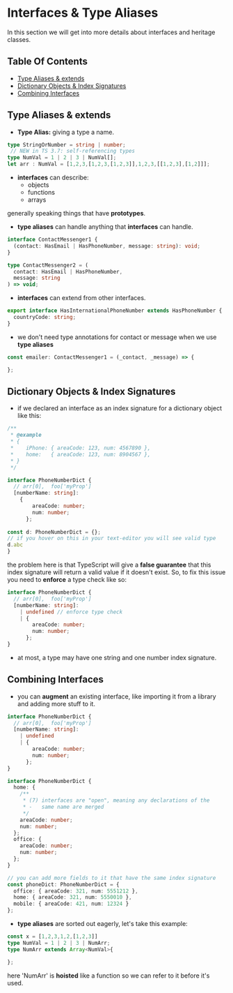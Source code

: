 # Interfaces & Type Aliases
In this section we will get into more details about interfaces and heritage classes.
## Table Of Contents
- [Type Aliases & extends](#type-aliases-and-extends)
- [Dictionary Objects & Index Signatures](#dictionary-objects-&-index-signatures)
- [Combining Interfaces](#combining-interfaces)

## Type Aliases & extends
- <strong>Type Alias:</strong> giving a type a name.
```typescript
type StringOrNumber = string | number;
 // NEW in TS 3.7: self-referencing types
type NumVal = 1 | 2 | 3 | NumVal[];
let arr : NumVal = [1,2,3,[1,2,3,[1,2,3]],1,2,3,[[1,2,3],[1,2]]];
```
- <strong>interfaces</strong> can describe:
  - objects
  - functions
  - arrays

generally speaking things that have <strong>prototypes</strong>.
- <strong>type aliases</strong> can handle anything that <strong>interfaces</strong> can handle.
```typescript
interface ContactMessenger1 {
  (contact: HasEmail | HasPhoneNumber, message: string): void;
}

type ContactMessenger2 = (
  contact: HasEmail | HasPhoneNumber,
  message: string
) => void;
```

- <strong>interfaces</strong> can extend from other interfaces.
```typescript
export interface HasInternationalPhoneNumber extends HasPhoneNumber {
  countryCode: string;
}
```

- we don't need type annotations for contact or message when we use <strong>type aliases</strong>
```typescript
const emailer: ContactMessenger1 = (_contact, _message) => {

};
```
## Dictionary Objects & Index Signatures
- if we declared an interface as an index signature for a dictionary object like this:
```typescript
/**
 * @example
 * {
 *    iPhone: { areaCode: 123, num: 4567890 },
 *    home:   { areaCode: 123, num: 8904567 },
 * }
 */

interface PhoneNumberDict {
  // arr[0],  foo['myProp']
  [numberName: string]:
    {
        areaCode: number;
        num: number;
      };
      
const d: PhoneNumberDict = {};
// if you hover on this in your text-editor you will see valid type
d.abc
}
```
the problem here is that TypeScript will give a <strong>false guarantee</strong> that this index signature will return a valid value if it doesn't exist. So, to fix this issue you need to <strong>enforce</strong> a type check like so:
```typescript
interface PhoneNumberDict {
  // arr[0],  foo['myProp']
  [numberName: string]:
    | undefined // enforce type check
    | {
        areaCode: number;
        num: number;
      };
}
```
- at most, a type may have one string and one number index signature.

## Combining Interfaces

- you can <strong>augment</strong> an existing interface, like importing it from a library and adding more stuff to it.
```typescript
interface PhoneNumberDict {
  // arr[0],  foo['myProp']
  [numberName: string]:
    | undefined
    | {
        areaCode: number;
        num: number;
      };
}

interface PhoneNumberDict {
  home: {
    /**
     * (7) interfaces are "open", meaning any declarations of the
     * -   same name are merged
     */
    areaCode: number;
    num: number;
  };
  office: {
    areaCode: number;
    num: number;
  };
}

// you can add more fields to it that have the same index signature
const phoneDict: PhoneNumberDict = {
  office: { areaCode: 321, num: 5551212 },
  home: { areaCode: 321, num: 5550010 },
  mobile: { areaCode: 421, num: 12324 }
};
```
- <strong>type aliases</strong> are sorted out eagerly, let's take this example:
```typescript
const x = [1,2,3,1,2,[1,2,3]]
type NumVal = 1 | 2 | 3 | NumArr;
type NumArr extends Array<NumVal>{

};
```
here 'NumArr' is <strong>hoisted</strong> like a function so we can refer to it before it's used.